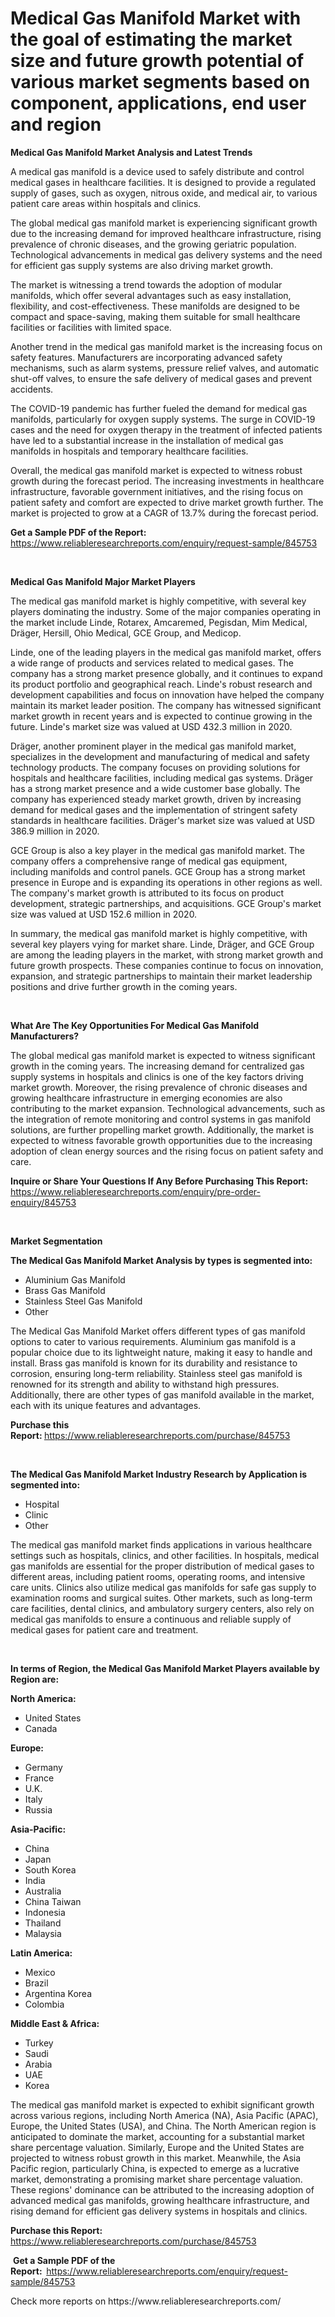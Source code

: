 <p><h1>Medical Gas Manifold Market with the goal of estimating the market size and future growth potential of various market segments based on component, applications, end user and region</h1></p><p><strong>Medical Gas Manifold Market Analysis and Latest Trends</strong></p>
<p><p>A medical gas manifold is a device used to safely distribute and control medical gases in healthcare facilities. It is designed to provide a regulated supply of gases, such as oxygen, nitrous oxide, and medical air, to various patient care areas within hospitals and clinics.</p><p>The global medical gas manifold market is experiencing significant growth due to the increasing demand for improved healthcare infrastructure, rising prevalence of chronic diseases, and the growing geriatric population. Technological advancements in medical gas delivery systems and the need for efficient gas supply systems are also driving market growth.</p><p>The market is witnessing a trend towards the adoption of modular manifolds, which offer several advantages such as easy installation, flexibility, and cost-effectiveness. These manifolds are designed to be compact and space-saving, making them suitable for small healthcare facilities or facilities with limited space.</p><p>Another trend in the medical gas manifold market is the increasing focus on safety features. Manufacturers are incorporating advanced safety mechanisms, such as alarm systems, pressure relief valves, and automatic shut-off valves, to ensure the safe delivery of medical gases and prevent accidents.</p><p>The COVID-19 pandemic has further fueled the demand for medical gas manifolds, particularly for oxygen supply systems. The surge in COVID-19 cases and the need for oxygen therapy in the treatment of infected patients have led to a substantial increase in the installation of medical gas manifolds in hospitals and temporary healthcare facilities.</p><p>Overall, the medical gas manifold market is expected to witness robust growth during the forecast period. The increasing investments in healthcare infrastructure, favorable government initiatives, and the rising focus on patient safety and comfort are expected to drive market growth further. The market is projected to grow at a CAGR of 13.7% during the forecast period.</p></p>
<p><strong>Get a Sample PDF of the Report:&nbsp;</strong> <a href="https://www.reliableresearchreports.com/enquiry/request-sample/845753">https://www.reliableresearchreports.com/enquiry/request-sample/845753</a></p>
<p>&nbsp;</p>
<p><strong>Medical Gas Manifold Major Market Players</strong></p>
<p><p>The medical gas manifold market is highly competitive, with several key players dominating the industry. Some of the major companies operating in the market include Linde, Rotarex, Amcaremed, Pegisdan, Mim Medical, Dräger, Hersill, Ohio Medical, GCE Group, and Medicop.</p><p>Linde, one of the leading players in the medical gas manifold market, offers a wide range of products and services related to medical gases. The company has a strong market presence globally, and it continues to expand its product portfolio and geographical reach. Linde's robust research and development capabilities and focus on innovation have helped the company maintain its market leader position. The company has witnessed significant market growth in recent years and is expected to continue growing in the future. Linde's market size was valued at USD 432.3 million in 2020.</p><p>Dräger, another prominent player in the medical gas manifold market, specializes in the development and manufacturing of medical and safety technology products. The company focuses on providing solutions for hospitals and healthcare facilities, including medical gas systems. Dräger has a strong market presence and a wide customer base globally. The company has experienced steady market growth, driven by increasing demand for medical gases and the implementation of stringent safety standards in healthcare facilities. Dräger's market size was valued at USD 386.9 million in 2020.</p><p>GCE Group is also a key player in the medical gas manifold market. The company offers a comprehensive range of medical gas equipment, including manifolds and control panels. GCE Group has a strong market presence in Europe and is expanding its operations in other regions as well. The company's market growth is attributed to its focus on product development, strategic partnerships, and acquisitions. GCE Group's market size was valued at USD 152.6 million in 2020.</p><p>In summary, the medical gas manifold market is highly competitive, with several key players vying for market share. Linde, Dräger, and GCE Group are among the leading players in the market, with strong market growth and future growth prospects. These companies continue to focus on innovation, expansion, and strategic partnerships to maintain their market leadership positions and drive further growth in the coming years.</p></p>
<p>&nbsp;</p>
<p><strong>What Are The Key Opportunities For Medical Gas Manifold Manufacturers?</strong></p>
<p><p>The global medical gas manifold market is expected to witness significant growth in the coming years. The increasing demand for centralized gas supply systems in hospitals and clinics is one of the key factors driving market growth. Moreover, the rising prevalence of chronic diseases and growing healthcare infrastructure in emerging economies are also contributing to the market expansion. Technological advancements, such as the integration of remote monitoring and control systems in gas manifold solutions, are further propelling market growth. Additionally, the market is expected to witness favorable growth opportunities due to the increasing adoption of clean energy sources and the rising focus on patient safety and care.</p></p>
<p><strong>Inquire or Share Your Questions If Any Before Purchasing This Report:</strong> <a href="https://www.reliableresearchreports.com/enquiry/pre-order-enquiry/845753">https://www.reliableresearchreports.com/enquiry/pre-order-enquiry/845753</a></p>
<p>&nbsp;</p>
<p><strong>Market Segmentation</strong></p>
<p><strong>The Medical Gas Manifold Market Analysis by types is segmented into:</strong></p>
<p><ul><li>Aluminium Gas Manifold</li><li>Brass Gas Manifold</li><li>Stainless Steel Gas Manifold</li><li>Other</li></ul></p>
<p><p>The Medical Gas Manifold Market offers different types of gas manifold options to cater to various requirements. Aluminium gas manifold is a popular choice due to its lightweight nature, making it easy to handle and install. Brass gas manifold is known for its durability and resistance to corrosion, ensuring long-term reliability. Stainless steel gas manifold is renowned for its strength and ability to withstand high pressures. Additionally, there are other types of gas manifold available in the market, each with its unique features and advantages.</p></p>
<p><strong>Purchase this Report:&nbsp;</strong><a href="https://www.reliableresearchreports.com/purchase/845753">https://www.reliableresearchreports.com/purchase/845753</a></p>
<p>&nbsp;</p>
<p><strong>The Medical Gas Manifold Market Industry Research by Application is segmented into:</strong></p>
<p><ul><li>Hospital</li><li>Clinic</li><li>Other</li></ul></p>
<p><p>The medical gas manifold market finds applications in various healthcare settings such as hospitals, clinics, and other facilities. In hospitals, medical gas manifolds are essential for the proper distribution of medical gases to different areas, including patient rooms, operating rooms, and intensive care units. Clinics also utilize medical gas manifolds for safe gas supply to examination rooms and surgical suites. Other markets, such as long-term care facilities, dental clinics, and ambulatory surgery centers, also rely on medical gas manifolds to ensure a continuous and reliable supply of medical gases for patient care and treatment.</p></p>
<p>&nbsp;</p>
<p><strong>In terms of Region, the Medical Gas Manifold Market Players available by Region are:</strong></p>
<p>
    <p> <strong> North America: </strong>
        <ul>
            <li>United States</li>
            <li>Canada</li>
        </ul>
        </p> 
    <p> <strong> Europe: </strong>
        <ul>
            <li>Germany</li>
            <li>France</li>
            <li>U.K.</li>
            <li>Italy</li>
            <li>Russia</li>
        </ul>
        </p> 
    <p> <strong> Asia-Pacific: </strong>
        <ul>
            <li>China</li>
            <li>Japan</li>
            <li>South Korea</li>
            <li>India</li>
            <li>Australia</li>
            <li>China Taiwan</li>
            <li>Indonesia</li>
            <li>Thailand</li>
            <li>Malaysia</li>
        </ul>
        </p> 
    <p> <strong> Latin America: </strong>
        <ul>
            <li>Mexico</li>
            <li>Brazil</li>
            <li>Argentina Korea</li>
            <li>Colombia</li>
        </ul>
        </p> 
    <p> <strong> Middle East & Africa: </strong>
        <ul>
            <li>Turkey</li>
            <li>Saudi</li>
            <li>Arabia</li>
            <li>UAE</li>
            <li>Korea</li>
        </ul>
    </p>
    </p>
<p><p>The medical gas manifold market is expected to exhibit significant growth across various regions, including North America (NA), Asia Pacific (APAC), Europe, the United States (USA), and China. The North American region is anticipated to dominate the market, accounting for a substantial market share percentage valuation. Similarly, Europe and the United States are projected to witness robust growth in this market. Meanwhile, the Asia Pacific region, particularly China, is expected to emerge as a lucrative market, demonstrating a promising market share percentage valuation. These regions' dominance can be attributed to the increasing adoption of advanced medical gas manifolds, growing healthcare infrastructure, and rising demand for efficient gas delivery systems in hospitals and clinics.</p></p>
<p><strong>Purchase this Report: </strong><a href="https://www.reliableresearchreports.com/purchase/845753">https://www.reliableresearchreports.com/purchase/845753</a></p>
<p>&nbsp;<strong>Get a Sample PDF of the Report:&nbsp;&nbsp;</strong><a href="https://www.reliableresearchreports.com/enquiry/request-sample/845753">https://www.reliableresearchreports.com/enquiry/request-sample/845753</a></p>
<p><strong></strong></p>
<p>Check more reports on https://www.reliableresearchreports.com/</p>